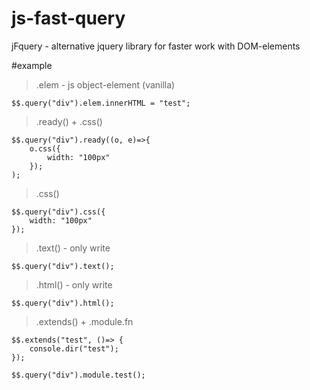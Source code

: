 # js-fast-query
jFquery - alternative jquery library for faster work with DOM-elements

#example

>.elem - js object-element (vanilla)

    $$.query("div").elem.innerHTML = "test";

>.ready() + .css()

    $$.query("div").ready((o, e)=>{
        o.css({
            width: "100px"
        });      
    );

> .css()

    $$.query("div").css({
        width: "100px" 
    });

>.text() - only write

    $$.query("div").text();

>.html() - only write

    $$.query("div").html();

>.extends() + .module.fn

    $$.extends("test", ()=> {
        console.dir("test");
    });

    $$.query("div").module.test();
    